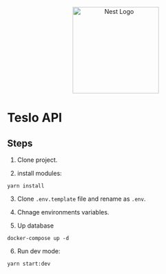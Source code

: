 <p align="center">
  <a href="http://nestjs.com/" target="blank"><img src="https://nestjs.com/img/logo-small.svg" width="200" alt="Nest Logo" /></a>
</p>

# Teslo API


## Steps

1. Clone project.

2. install modules:
```
yarn install
```

3. Clone ```.env.template``` file and rename as ```.env```.

4. Chnage environments variables.

5. Up database
```
docker-compose up -d
```

6. Run dev mode:
```
yarn start:dev
```



